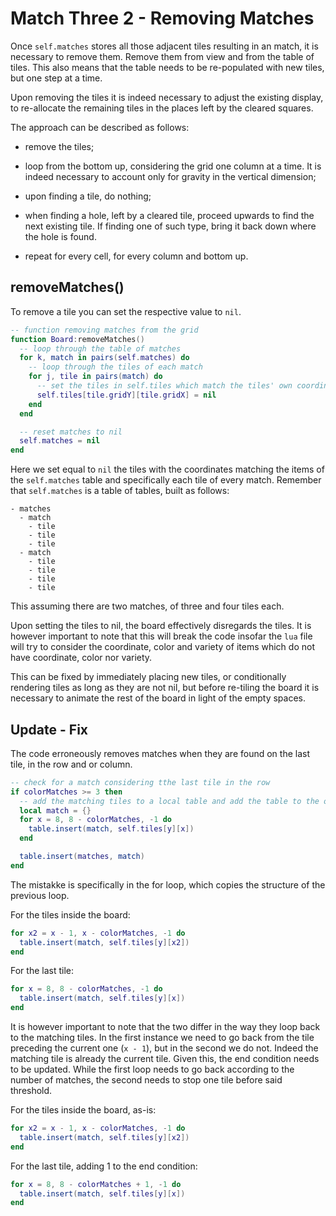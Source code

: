# Match Three 2 - Removing Matches

Once `self.matches` stores all those adjacent tiles resulting in an match, it is necessary to remove them. Remove them from view and from the table of tiles. This also means that the table needs to be re-populated with new tiles, but one step at a time.

Upon removing the tiles it is indeed necessary to adjust the existing display, to re-allocate the remaining tiles in the places left by the cleared squares.

The approach can be described as follows:

- remove the tiles;

- loop from the bottom up, considering the grid one column at a time. It is indeed necessary to account only for gravity in the vertical dimension;

- upon finding a tile, do nothing;

- when finding a hole, left by a cleared tile, proceed upwards to find the next existing tile. If finding one of such type, bring it back down where the hole is found.

- repeat for every cell, for every column and bottom up.

## removeMatches()

To remove a tile you can set the respective value to `nil`.

```lua
-- function removing matches from the grid
function Board:removeMatches()
  -- loop through the table of matches
  for k, match in pairs(self.matches) do
    -- loop through the tiles of each match
    for j, tile in pairs(match) do
      -- set the tiles in self.tiles which match the tiles' own coordinates to nil
      self.tiles[tile.gridY][tile.gridX] = nil
    end
  end

  -- reset matches to nil
  self.matches = nil
end
```

Here we set equal to `nil` the tiles with the coordinates matching the items of the `self.matches` table and specifically each tile of every match. Remember that `self.matches` is a table of tables, built as follows:

```text
- matches
  - match
    - tile
    - tile
    - tile
  - match
    - tile
    - tile
    - tile
    - tile
```

This assuming there are two matches, of three and four tiles each.

Upon setting the tiles to nil, the board effectively disregards the tiles. It is however important to note that this will break the code insofar the `lua` file will try to consider the coordinate, color and variety of items which do not have coordinate, color nor variety.

This can be fixed by immediately placing new tiles, or conditionally rendering tiles as long as they are not nil, but before re-tiling the board it is necessary to animate the rest of the board in light of the empty spaces.

## Update - Fix

The code erroneously removes matches when they are found on the last tile, in the row and or column.

```lua
-- check for a match considering tthe last tile in the row
if colorMatches >= 3 then
  -- add the matching tiles to a local table and add the table to the overarching data structure
  local match = {}
  for x = 8, 8 - colorMatches, -1 do
    table.insert(match, self.tiles[y][x])
  end

  table.insert(matches, match)
end
```

The mistakke is specifically in the for loop, which copies the structure of the previous loop.

For the tiles inside the board:

```lua
for x2 = x - 1, x - colorMatches, -1 do
  table.insert(match, self.tiles[y][x2])
end
```

For the last tile:

```lua
for x = 8, 8 - colorMatches, -1 do
  table.insert(match, self.tiles[y][x])
end
```

It is however important to note that the two differ in the way they loop back to the matching tiles. In the first instance we need to go back from the tile preceding the current one (`x - 1`), but in the second we do not. Indeed the matching tile is already the current tile. Given this, the end condition needs to be updated. While the first loop needs to go back according to the number of matches, the second needs to stop one tile before said threshold.

For the tiles inside the board, as-is:

```lua
for x2 = x - 1, x - colorMatches, -1 do
  table.insert(match, self.tiles[y][x2])
end
```

For the last tile, adding 1 to the end condition:

```lua
for x = 8, 8 - colorMatches + 1, -1 do
  table.insert(match, self.tiles[y][x])
end
```

